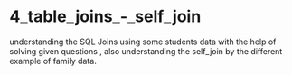 # 4_table_joins_-_self_join
understanding the SQL Joins using some students data with the help of solving given questions , also understanding the self_join by the different example of family data.

